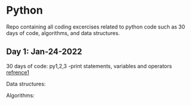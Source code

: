 # Python
Repo containing all coding excercises related to python code such as 30 days of code, algorithms, and data structures.

## Day 1: Jan-24-2022

30 days of code: py1,2,3 
-print statements, variables and operators
[refrence1](https://www.tutorialspoint.com/python3/python_variable_types.htm)

Data structures:


Algorithms:

